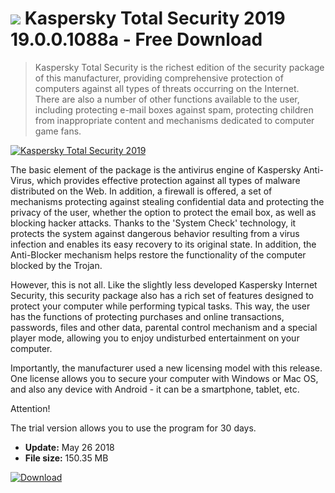 # ![](https://cdn.softexe.net/static/icon/win.gif) Kaspersky Total Security 2019 19.0.0.1088a - Free Download

> Kaspersky Total Security is the richest edition of the security package of this manufacturer, providing comprehensive protection of computers against all types of threats occurring on the Internet. There are also a number of other functions available to the user, including protecting e-mail boxes against spam, protecting children from inappropriate content and mechanisms dedicated to computer game fans.

[![Kaspersky Total Security 2019](https://gallery.dpcdn.pl/imgc/Tools/59103/g_-_420x350_1.5_-_x20150527153718_0.png)](https://softexe.net/win/security-privacy/antivirus/kaspersky-total-security-2019:pRbbc.html)

The basic element of the package is the antivirus engine of Kaspersky Anti-Virus, which provides effective protection against all types of malware distributed on the Web. In addition, a firewall is offered, a set of mechanisms protecting against stealing confidential data and protecting the privacy of the user, whether the option to protect the email box, as well as blocking hacker attacks. Thanks to the 'System Check' technology, it protects the system against dangerous behavior resulting from a virus infection and enables its easy recovery to its original state. In addition, the Anti-Blocker mechanism helps restore the functionality of the computer blocked by the Trojan.
 
 However, this is not all. Like the slightly less developed Kaspersky Internet Security, this security package also has a rich set of features designed to protect your computer while performing typical tasks. This way, the user has the functions of protecting purchases and online transactions, passwords, files and other data, parental control mechanism and a special player mode, allowing you to enjoy undisturbed entertainment on your computer.
 
 Importantly, the manufacturer used a new licensing model with this release. One license allows you to secure your computer with Windows or Mac OS, and also any device with Android - it can be a smartphone, tablet, etc.
 
 Attention!
 
 The trial version allows you to use the program for 30 days.


- **Update:** May 26 2018
- **File size:** 150.35 MB

[![Download](https://cdn.softexe.net/static/img/download.png)](https://softexe.net/win/security-privacy/antivirus/kaspersky-total-security-2019:pRbbc.html)

